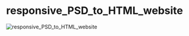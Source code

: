 # responsive_PSD_to_HTML_website
![responsive_PSD_to_HTML_website](https://user-images.githubusercontent.com/32797607/54067270-5b75f580-4268-11e9-84cf-bd1791d3a632.png)
